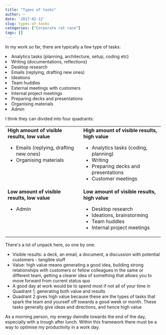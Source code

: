 ```yaml
---
title: "Types of tasks"
author: ~
date: '2017-02-12'
slug: types-of-tasks
categories: ["Corporate rat race"]
tags: []
---
```


In my work so far, there are typically a few type of tasks:

<li>Analytics tasks (planning, architecture, setup, coding etc)
<li>Writing (documentations, reflections)
<li>Desktop research
<li>Emails (replying, drafting new ones)
<li>Ideations
<li>Team huddles
<li>External meetings with customers
<li>Internal project meetings
<li>Preparing decks and presentations
<li>Organising materials
<li>Admin

I think they can divided into four quadrants:

<table>
 <tr>
  <td style="vertical-align:top">
  <b>High amount of visible results, low value</b>
  <ul>
 	   <li>Emails (replying, drafting new ones)</li>
 	   <li>Organising materials</li>
	</ul>
  </td>
  <td style="vertical-align:top">
  <b>High amount of visible results, high value</b>
  <ul>
	<li>Analytics tasks (coding, planning)</li>
	<li>Writing</li>
	<li>Preparing decks and presentations</li>
	<li>Customer meetings</li>
	</ul>
  </td>
 </tr>
 
 <tr>
  <td style="vertical-align:top">
  <b>Low amount of visible results, low value</b>
  <ul>
	<li>Admin</li>
	</ul>
  </td>
  <td style="vertical-align:top">
  <b>Low amount of visible results, high value</b>
  <ul>
	<li>Desktop research</li>
	<li>Ideations, brainstorming</li>
	<li>Team huddles</li>
	<li>Internal project meetings</li>
	</ul>
  </td>
 </tr>
</table>

There's a lot of unpack here, so one by one:

* Visible results: a deck, an email, a document, a discussion with potential customers - tangible stuff
* Value: high value means generating a good idea, building strong relationships with customers or fellow colleagues in the same or different team, getting a clearer idea of something that allows you to move forward from current status quo
* A good day at work would be to spend most if not all of your time in Quadrant 1, generating both value and results
* Quadrant 2 gives high value because these are the types of tasks that spark the team and yourself off towards a good week or month. These tasks generally give ideas and directions, and hence high value

As a morning person, my energy dwindle towards the end of the day, especially with a trough after lunch. Within this framework there must be a way to optimise my productivity in a work day.